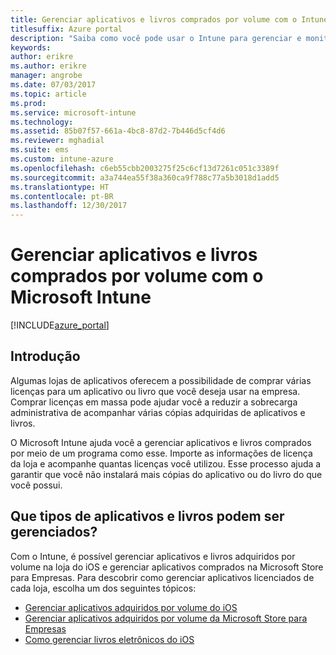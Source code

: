 ```yaml
---
title: Gerenciar aplicativos e livros comprados por volume com o Intune
titlesuffix: Azure portal
description: "Saiba como você pode usar o Intune para gerenciar e monitorar o uso de aplicativos e livros comprados por volume em lojas."
keywords: 
author: erikre
ms.author: erikre
manager: angrobe
ms.date: 07/03/2017
ms.topic: article
ms.prod: 
ms.service: microsoft-intune
ms.technology: 
ms.assetid: 85b07f57-661a-4bc8-87d2-7b446d5cf4d6
ms.reviewer: mghadial
ms.suite: ems
ms.custom: intune-azure
ms.openlocfilehash: c6eb55cbb2003275f25c6cf13d7261c051c3389f
ms.sourcegitcommit: a3a744ea55f38a360ca9f788c77a5b3018d1add5
ms.translationtype: HT
ms.contentlocale: pt-BR
ms.lasthandoff: 12/30/2017
---
```

# <a name="manage-volume-purchased-apps-and-books-with-microsoft-intune"></a>Gerenciar aplicativos e livros comprados por volume com o Microsoft Intune

[!INCLUDE[azure_portal](./includes/azure_portal.md)]

## <a name="introduction"></a>Introdução

Algumas lojas de aplicativos oferecem a possibilidade de comprar várias licenças para um aplicativo ou livro que você deseja usar na empresa. Comprar licenças em massa pode ajudar você a reduzir a sobrecarga administrativa de acompanhar várias cópias adquiridas de aplicativos e livros.

O Microsoft Intune ajuda você a gerenciar aplicativos e livros comprados por meio de um programa como esse. Importe as informações de licença da loja e acompanhe quantas licenças você utilizou. Esse processo ajuda a garantir que você não instalará mais cópias do aplicativo ou do livro do que você possui.

## <a name="which-types-of-apps-and-books-can-you-manage"></a>Que tipos de aplicativos e livros podem ser gerenciados?

Com o Intune, é possível gerenciar aplicativos e livros adquiridos por volume na loja do iOS e gerenciar aplicativos comprados na Microsoft Store para Empresas. Para descobrir como gerenciar aplicativos licenciados de cada loja, escolha um dos seguintes tópicos:

- [Gerenciar aplicativos adquiridos por volume do iOS](vpp-apps-ios.md)
- [Gerenciar aplicativos adquiridos por volume da Microsoft Store para Empresas](windows-store-for-business.md)
- [Como gerenciar livros eletrônicos do iOS](vpp-ebooks-ios.md)
